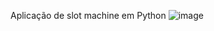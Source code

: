 Aplicação de slot machine em Python
![image](https://github.com/user-attachments/assets/ba19b78c-2214-4c6c-a489-d38c0456b8c5)
